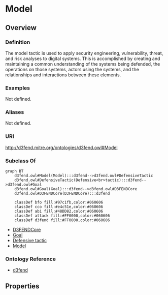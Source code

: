 # Model

## Overview

### Definition
The model tactic is used to apply security engineering, vulnerability, threat, and risk analyses to digital systems. This is accomplished by creating and maintaining a common understanding of the systems being defended, the operations on those systems, actors using the systems, and the relationships and interactions between these elements.

### Examples
Not defined.

### Aliases
Not defined.

### URI
http://d3fend.mitre.org/ontologies/d3fend.owl#Model

### Subclass Of
```mermaid
graph BT
    d3fend.owl#Model(Model):::d3fend-->d3fend.owl#DefensiveTactic
    d3fend.owl#DefensiveTactic(Defensive<br>tactic):::d3fend-->d3fend.owl#Goal
    d3fend.owl#Goal(Goal):::d3fend-->d3fend.owl#D3FENDCore
    d3fend.owl#D3FENDCore(D3FENDCore):::d3fend
    
    classDef bfo fill:#97c1fb,color:#060606
    classDef cco fill:#e4c51e,color:#060606
    classDef abi fill:#48DD82,color:#060606
    classDef attack fill:#FF0000,color:#060606
    classDef d3fend fill:#FF0000,color:#060606
```

- [D3FENDCore](/docs/ontology/reference/model/D3FENDCore/D3FENDCore.md)
- [Goal](/docs/ontology/reference/model/D3FENDCore/Goal/Goal.md)
- [Defensive tactic](/docs/ontology/reference/model/D3FENDCore/Goal/Defensive%20tactic/Defensive%20tactic.md)
- [Model](/docs/ontology/reference/model/D3FENDCore/Goal/Defensive%20tactic/Model/Model.md)


### Ontology Reference
- [d3fend](http://d3fend.mitre.org/ontologies/d3fend.owl#)

## Properties
